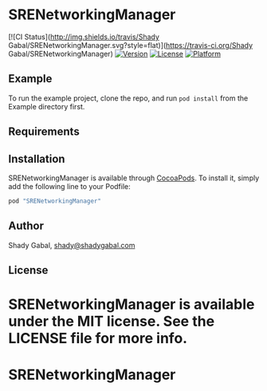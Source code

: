 # SRENetworkingManager

[![CI Status](http://img.shields.io/travis/Shady Gabal/SRENetworkingManager.svg?style=flat)](https://travis-ci.org/Shady Gabal/SRENetworkingManager)
[![Version](https://img.shields.io/cocoapods/v/SRENetworkingManager.svg?style=flat)](http://cocoapods.org/pods/SRENetworkingManager)
[![License](https://img.shields.io/cocoapods/l/SRENetworkingManager.svg?style=flat)](http://cocoapods.org/pods/SRENetworkingManager)
[![Platform](https://img.shields.io/cocoapods/p/SRENetworkingManager.svg?style=flat)](http://cocoapods.org/pods/SRENetworkingManager)

## Example

To run the example project, clone the repo, and run `pod install` from the Example directory first.

## Requirements

## Installation

SRENetworkingManager is available through [CocoaPods](http://cocoapods.org). To install
it, simply add the following line to your Podfile:

```ruby
pod "SRENetworkingManager"
```

## Author

Shady Gabal, shady@shadygabal.com

## License

SRENetworkingManager is available under the MIT license. See the LICENSE file for more info.
=======
# SRENetworkingManager
